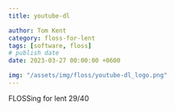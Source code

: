 ```yaml
---
title: youtube-dl

author: Tom Kent
category: floss-for-lent
tags: [software, floss]
# publish date
date: 2023-03-27 00:00:00 +0600

img: "/assets/img/floss/youtube-dl_logo.png"
---
```



FLOSSing for lent 29/40
